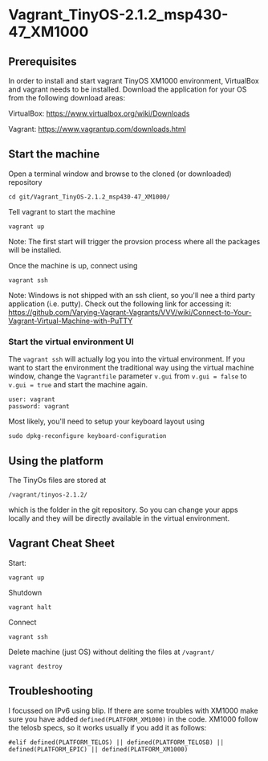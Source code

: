 # Vagrant_TinyOS-2.1.2_msp430-47_XM1000

Prerequisites
--------
In order to install and start vagrant TinyOS XM1000 environment, VirtualBox and vagrant needs to be installed. Download the application for your OS from the following download areas:

VirtualBox: https://www.virtualbox.org/wiki/Downloads

Vagrant: https://www.vagrantup.com/downloads.html

Start the machine
--------
Open a terminal window and browse to the cloned (or downloaded) repository

    cd git/Vagrant_TinyOS-2.1.2_msp430-47_XM1000/

Tell vagrant to start the machine

    vagrant up

Note: The first start will trigger the provsion process where all the packages will be installed.

Once the machine is up, connect using 

    vagrant ssh

Note: Windows is not shipped with an ssh client, so you'll nee a third party application (i.e. putty). Check out the following link for accessing it: https://github.com/Varying-Vagrant-Vagrants/VVV/wiki/Connect-to-Your-Vagrant-Virtual-Machine-with-PuTTY

### Start the virtual environment UI
The `vagrant ssh` will actually log you into the virtual environment. If you want to start the environment the traditional way using the virtual machine window, change the `Vagrantfile` parameter `v.gui` from  `v.gui = false` to  `v.gui = true` and start the machine again.

    user: vagrant
    password: vagrant

Most likely, you'll need to setup your keyboard layout using

    sudo dpkg-reconfigure keyboard-configuration

Using the platform
--------
The TinyOs files are stored at 

    /vagrant/tinyos-2.1.2/

which is the folder in the git repository. So you can change your apps locally and they will be directly available in the virtual environment.

Vagrant Cheat Sheet
--------
Start:

    vagrant up

Shutdown

    vagrant halt

Connect

    vagrant ssh

Delete machine (just OS) without deliting the files at `/vagrant/`

    vagrant destroy


Troubleshooting
-----
I focussed on IPv6 using blip. If there are some troubles with XM1000 make sure you have added `defined(PLATFORM_XM1000)` in the code. XM1000 follow the telosb specs, so it works usually if you add it as follows:

    #elif defined(PLATFORM_TELOS) || defined(PLATFORM_TELOSB) || defined(PLATFORM_EPIC) || defined(PLATFORM_XM1000)
